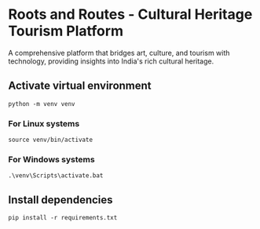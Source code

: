 # Roots and Routes - Cultural Heritage Tourism Platform

A comprehensive platform that bridges art, culture, and tourism with technology, providing insights into India's rich cultural heritage.

## Activate virtual environment
```
python -m venv venv
```

### For Linux systems
```
source venv/bin/activate
```

### For Windows systems
```
.\venv\Scripts\activate.bat
```

## Install dependencies
```
pip install -r requirements.txt
```
